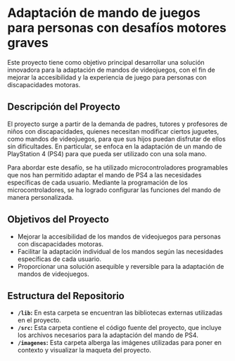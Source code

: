 # Adaptación de mando de juegos para personas con desafíos motores graves

Este proyecto tiene como objetivo principal desarrollar una solución innovadora para la adaptación de mandos de videojuegos, con el fin de mejorar la accesibilidad y la experiencia de juego para personas con discapacidades motoras.

## Descripción del Proyecto

El proyecto surge a partir de la demanda de padres, tutores y profesores de niños con discapacidades, quienes necesitan modificar ciertos juguetes, como mandos de videojuegos, para que sus hijos puedan disfrutar de ellos sin dificultades. En particular, se enfoca en la adaptación de un mando de PlayStation 4 (PS4) para que pueda ser utilizado con una sola mano.

Para abordar este desafío, se ha utilizado microcontroladores programables que nos han permitido adaptar el mando de PS4 a las necesidades específicas de cada usuario. Mediante la programación de los microcontroladores, se ha logrado configurar las funciones del mando de manera personalizada.

## Objetivos del Proyecto

- Mejorar la accesibilidad de los mandos de videojuegos para personas con discapacidades motoras.
- Facilitar la adaptación individual de los mandos según las necesidades específicas de cada usuario.
- Proporcionar una solución asequible y reversible para la adaptación de mandos de videojuegos.

## Estructura del Repositorio

- **`/lib`:** En esta carpeta se encuentran las bibliotecas externas utilizadas en el proyecto.
- **`/src`:** Esta carpeta contiene el código fuente del proyecto, que incluye los archivos necesarios para la adaptación del mando de PS4.
- **`/imagenes`:** Esta carpeta alberga las imágenes utilizadas para poner en contexto y visualizar la maqueta del proyecto.

